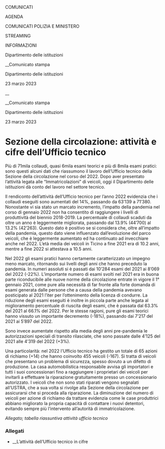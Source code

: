 COMUNICATI

AGENDA

COMUNICATI POLIZIA E MINISTERO

STREAMING

INFORMAZIONI

Dipartimento delle istituzioni  

__Comunicato stampa

Dipartimento delle istituzioni  

23 marzo 2023

__

__Comunicato stampa

Dipartimento delle istituzioni  

23 marzo 2023

# Sezione della circolazione: attività e cifre dell’Ufficio tecnico

Più di 71mila collaudi, quasi 6mila esami teorici e più di 8mila esami
pratici: sono questi alcuni dati che riassumono il lavoro dell’Ufficio tecnico
della Sezione della circolazione nel corso del 2022. Dopo aver presentato
l’attività legata alle “Immatricolazioni” di veicoli, oggi il Dipartimento
delle istituzioni dà conto del lavoro nel settore tecnico.

  

Il rendiconto dell’attività dell’Ufficio tecnico per l’anno 2022 evidenzia che
i collaudi eseguiti sono aumentati del 14%, passando da 63’139 a 71’380.
Nonostante vi sia stato un marcato incremento, l’impatto della pandemia nel
corso di gennaio 2022 non ha consentito di raggiungere i livelli di
produttività del biennio 2018-2019. La percentuale di collaudi scaduti da
oltre un anno è leggermente migliorata, passando dal 13.9% (44’700) al 13.2%
(42’263). Questo dato è positivo se si considera che, oltre all’impatto della
pandemia, questo dato viene influenzato dall’evoluzione del parco veicoli, che
è leggermente aumentato ed ha continuato ad invecchiare anche nel 2022. L’età
media dei veicoli in Ticino a fine 2021 era di 10.2 anni, mentre a fine 2022
si attestava a 10.5 anni.  
  
Nel 2022 gli esami pratici hanno certamente caratterizzato un impegno meno
marcato, ritornando sui livelli degli anni che hanno preceduto la pandemia. In
numeri assoluti si è passati dai 10’284 esami del 2021 ai 8’069 del 2022
(-22%). L’importante numero di esami svolti nel 2021 era in buona parte
riconducibile alle nuove norme della circolazione entrate in vigore il 1°
gennaio 2021, come pure alla necessità di far fronte alla forte domanda di
esami generata dalle persone che a causa della pandemia avevano posticipato al
2021 l’iter per l’ottenimento della licenza di condurre. La riduzione degli
esami eseguiti è inoltre in piccola parte anche legata al miglioramento
percentuale di riuscita degli esami, che è passata dal 63.3% del 2021 al 66.1%
del 2022. Per le stesse ragioni, pure gli esami teorici hanno vissuto un
importante decremento (-18%), passando dai 7’217 del 2021 ai 5’897 del 2022.  
  
Sono invece aumentate rispetto alla media degli anni pre-pandemia le
autorizzazioni speciali di transito rilasciate, che sono passate dalle 4’125
del 2021 alle 4’319 del 2022 (+3%).  
  
Una particolarità: nel 2022 l’Ufficio tecnico ha gestito un totale di 65
azioni di richiamo (+14) che hanno coinvolto 455 veicoli (-167). Si tratta di
veicoli che presentano un problema di sicurezza, spesso dovuto a un difetto di
produzione. La casa automobilistica responsabile avvisa gli importatori e
tutti i suoi concessionari fino a raggiungere i proprietari dei veicoli per
invitarli a effettuare la riparazione gratuitamente presso un concessionario
autorizzato. I veicoli che non sono stati riparati vengono segnalati
all’USTRA, che a sua volta si rivolge alla Sezione della circolazione per
assicurarsi che si proceda alla riparazione. La diminuzione del numero di
veicoli per azione di richiamo da trattare evidenzia come le case produttrici
abbiano migliorato la propria capacità di contattare i nuovi detentori,
evitando sempre più l’intervento all’autorità di immatricolazione.  
  
_Allegato; tabella riassuntiva attività ufficio tecnico_

### Allegati

  * __L’attività dell’Ufficio tecnico in cifre

